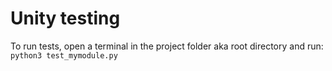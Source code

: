 # Unity testing

To run tests, open a terminal in the project folder aka root directory and run:
<code>python3 test_mymodule.py</code>
